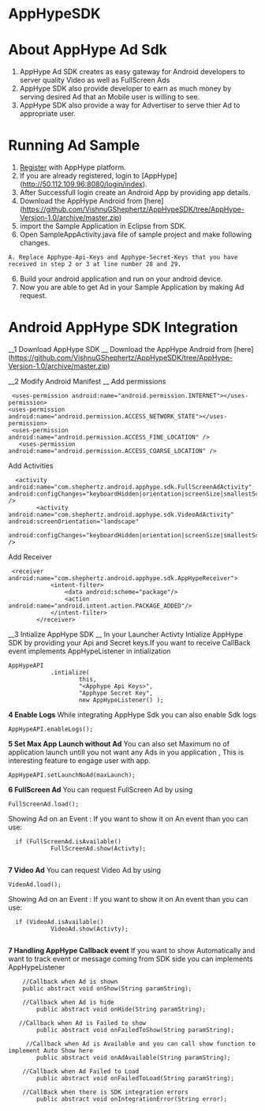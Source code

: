 AppHypeSDK
==========

# About AppHype Ad Sdk 

1. AppHype Ad SDK creates as easy gateway for  Android developers to server quality Video as well as FullScreen Ads
2. AppHype SDK also provide developer to earn as much money by serving desired Ad that an Mobile user is willing to see.
3. AppHype SDK also provide a way for Advertiser to serve thier Ad to appropriate user.

# Running Ad Sample

1. [Register](http://50.112.109.96:8080/login) with AppHype platform.
2. If you are already registered, login to [AppHype] (http://50.112.109.96:8080/login/index).
3. After Successfull login create an Android App by providing app details.
4. Download the AppHype Android  from [here] (https://github.com/VishnuGShephertz/AppHypeSDK/tree/AppHype-Version-1.0/archive/master.zip)
5. import the Sample Application in Eclipse from SDK.
5. Open SampleAppActivity.java file of sample project and make following changes.

```
A. Replace Apphype-Api-Keys and Apphype-Secret-Keys that you have received in step 2 or 3 at line number 28 and 29.

```
6. Build your android application and run on your android device.
7. Now you are able to get Ad in your Sample Application by making Ad request.

# Android AppHype SDK Integration

__1 Download AppHype SDK __ Download the AppHype Android  from [here] (https://github.com/VishnuGShephertz/AppHypeSDK/tree/AppHype-Version-1.0/archive/master.zip)


__2 Modify Android Manifest  __ 
Add permissions 
```
 <uses-permission android:name="android.permission.INTERNET"></uses-permission>
<uses-permission android:name="android.permission.ACCESS_NETWORK_STATE"></uses-permission>
 <uses-permission android:name="android.permission.ACCESS_FINE_LOCATION" />
   <uses-permission android:name="android.permission.ACCESS_COARSE_LOCATION" />
```

Add Activities

```
  <activity android:name="com.shephertz.android.apphype.sdk.FullScreenAdActivity" android:configChanges="keyboardHidden|orientation|screenSize|smallestScreenSize" />
        <activity android:name="com.shephertz.android.apphype.sdk.VideoAdActivity" android:screenOrientation="landscape"
             android:configChanges="keyboardHidden|orientation|screenSize|smallestScreenSize" />
```
Add Receiver

```
 <receiver android:name="com.shephertz.android.apphype.sdk.AppHypeReceiver">
            <intent-filter>
                <data android:scheme="package"/>
                <action android:name="android.intent.action.PACKAGE_ADDED"/>
            </intent-filter>
        </receiver>
```

__3 Intialize AppHype SDK __ In your Launcher Activty Intialize AppHype SDK by providing your Api and Secret keys.If you want to receive CallBack event implements AppHypeListener in intialization 
```
AppHypeAPI
			.intialize(
					this,
					"<Apphype Api Keys>",
					"Apphype Secret Key",
					new AppHypeListener() );
```

__4 Enable Logs__ While integrating AppHype Sdk you can also enable Sdk logs 

```
AppHypeAPI.enableLogs();

```
__5 Set Max App Launch without Ad__ You can also set Maximum no of application launch untill you not want any Ads in you application ,
This is interesting feature to engage user with app.

```
AppHypeAPI.setLaunchNoAd(maxLaunch);

```

__6 FullScreen Ad__ You can request FullScreen Ad by using

```
FullScreenAd.load();

```
Showing Ad on an Event : If you want to show it on An event than you can use:

```
  if (FullScreenAd.isAvailable()
			FullScreenAd.show(Activty);
				
```
__7 Video Ad__ You can request Video Ad by using

```
VideoAd.load();

```
Showing Ad on an Event : If you want to show it on An event than you can use:

```
  if (VideoAd.isAvailable()
			VideoAd.show(Activty);
				
```
__7 Handling AppHype Callback event__ If you want to show Automatically and want to track event or message coming from SDK side you can implements AppHypeListener

``` 
    //Callback when Ad is shown
    public abstract void onShow(String paramString);
    
    //Callback when Ad is hide
		public abstract void onHide(String paramString);
		
   //Callback when Ad is Failed to show
		public abstract void onFailedToShow(String paramString);
		
     //Callback when Ad is Available and you can call show function to implement Auto Show here
		public abstract void onAdAvailable(String paramString);

    //Callback when Ad Failed to Load
		public abstract void onFailedToLoad(String paramString);
    
    //CallBack when there is SDK integration errors
		public abstract void onIntegrationError(String error);
				
```



